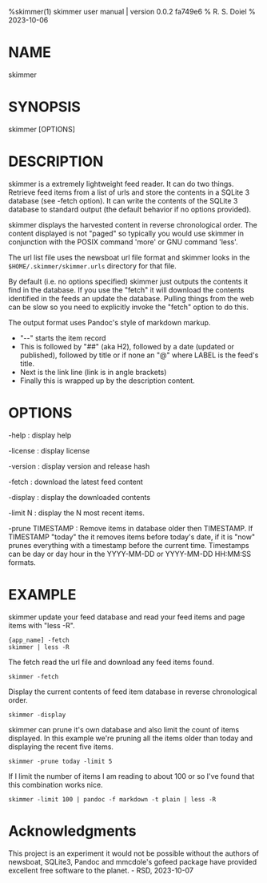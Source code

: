 %skimmer(1) skimmer user manual | version 0.0.2 fa749e6
% R. S. Doiel
% 2023-10-06

# NAME

skimmer

# SYNOPSIS

skimmer [OPTIONS]

# DESCRIPTION

skimmer is a extremely lightweight feed reader. It can do two things. Retrieve
feed items from a list of urls and store the contents in a SQLite 3 database
(see -fetch option). It can write the contents of the SQLite 3 database to 
standard output (the default behavior if no options provided).

skimmer displays the harvested content in reverse chronological order. The content
displayed is not "paged" so typically you would use skimmer in conjunction with
the POSIX command 'more' or GNU command 'less'.

The url list file uses the newsboat url file format and skimmer looks in the 
`$HOME/.skimmer/skimmer.urls` directory for that file.

By default (i.e. no options specified) skimmer just outputs the 
contents it find in the database. If you use the "fetch" it will download
the contents identified in the feeds an update the database. Pulling things
from the web can be slow so you need to explicitly invoke the "fetch" option
to do this.

The output format uses Pandoc's style of markdown markup. 
- "--" starts the item record
- This is followed by "##" (aka H2), followed by a date 
(updated or published), followed by title or if none an
"@<LABEL>" where LABEL is the feed's title. 
- Next is the link line (link is in angle brackets)
- Finally this is wrapped up by the description content.

# OPTIONS

-help
: display help

-license
: display license

-version
: display version and release hash

-fetch
: download the latest feed content

-display
: display the downloaded contents

-limit N
: display the N most recent items.

-prune TIMESTAMP
: Remove items in database older then TIMESTAMP. If TIMESTAMP "today" the
it removes items before today's date, if it is "now" prunes everything with
a timestamp before the current time. Timestamps can be day or day hour in
the YYYY-MM-DD or YYYY-MM-DD HH:MM:SS formats.

# EXAMPLE

skimmer update your feed database and read your feed items
and page items with "less -R".

~~~
{app_name] -fetch
skimmer | less -R
~~~

The fetch read the url file and download any feed items found.

~~~
skimmer -fetch
~~~

Display the current contents of feed item database in reverse chronological order.

~~~
skimmer -display
~~~

skimmer can prune it's own database and also limit the count of items displayed.
In this example we're pruning all the items older than today and displaying the recent
five items.

~~~
skimmer -prune today -limit 5
~~~

If I limit the number of items I am reading to about 100 or so I've found
that this combination works nice.

~~~
skimmer -limit 100 | pandoc -f markdown -t plain | less -R
~~~


# Acknowledgments

This project is an experiment it would not be possible without the authors of
newsboat, SQLite3, Pandoc and mmcdole's gofeed package have provided excellent
free software to the planet. - RSD, 2023-10-07


